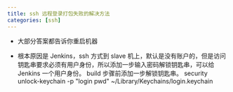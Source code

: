 ```yaml
---
title: ssh 远程登录打包失败的解决方法
categories: [ssh]
---
```


- 大部分答案都告诉你重启机器

- 根本原因是 Jenkins，ssh 方式到 slave 机上，默认是没有账户的，但是访问钥匙串要求必须有用户身份，所以添加一步输入密码解锁钥匙串，可以给 Jenkins 一个用户身份。 build 步骤前添加一步解锁钥匙串。 security unlock-keychain -p "login pwd" ~/Library/Keychains/login.keychain
